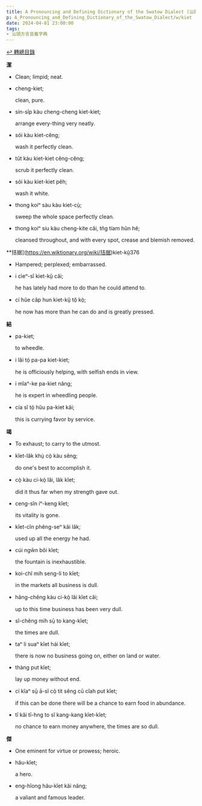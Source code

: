 ```yaml
---
title: A Pronouncing and Defining Dictionary of the Swatow Dialect (汕頭方言音義字典) / kiet
p: A_Pronouncing_and_Defining_Dictionary_of_the_Swatow_Dialect/w/kiet
date: 2024-04-01 23:00:00
tags: 
- 汕頭方言音義字典
---
```


[↩️ 轉總目錄](/A_Pronouncing_and_Defining_Dictionary_of_the_Swatow_Dialect)


**潔**
- Clean; limpid; neat.

- cheng-kiet;

  clean, pure.

- sin-sîp kàu cheng-cheng kiet-kiet;

  arrange every-thing very neatly.

- sói kàu kiet-cĕng;

  wash it perfectly clean.

- tût kàu kiet-kiet cĕng-cĕng;

  scrub it perfectly clean.

- sói kàu kiet-kiet pêh;

  wash it white.

- thong koiⁿ sàu kàu kiet-cṳ̀;

  sweep the whole space perfectly clean.

- thong koiⁿ siu kàu cheng-kite căi, tn̆g tíam hûn hê;

  cleansed throughout, and with every spot, crease and blemish removed.

**拮据](https://en.wiktionary.org/wiki/拮据)kiet-kṳ̆376
- Hampered; perplexed; embarrassed.

- i cìeⁿ-sî kiet-kṳ̆ căi;

  he has lately had more to do than he could attend to.

- cí hûe câp hun kiet-kṳ̆ tŏ̤ kò̤;

  he now has more than he can do and is greatly pressed.

**結**

- pa-kiet;

  to wheedle.

- i lâi tó̤ pa-pa kiet-kiet;

  he is officiously helping, with selfish ends in view.

- i mîaⁿ-ke pa-kiet nâng;

  he is expert in wheedling people.

- cía sĭ tó̤ hŭu pa-kiet kâi;

  this is currying favor by service.

**竭**
- To exhaust; to carry to the utmost.

- kîet-lâk khṳ̀ cò̤ kàu sêng;

  do one's best to accomplish it.

- cò̤ kàu cí-kò̤ lâi, lâk kîet;

  did it thus far when my strength gave out.

- ceng-sîn íⁿ-keng kîet;

  its vitality is gone.

- kîet-cĭn phêng-seⁿ kâi lâk;

  used up all the energy he had.

- cúi ngŵn bŏi kîet;

  the fountain is inexhaustible.

- koi-chĭ mih seng-lí to kîet;

  in the markets all business is dull.

- hâng-chêng kàu cí-kò̤ lâi kîet căi;

  up to this time business has been very dull.

- sî-chêng mih sṳ̄ to kang-kîet;

  the times are dull.

- taⁿ li suaⁿ kîet hái kîet;

  there is now no business going on, either on land or water.

- thàng put kîet;

  lay up money without end.

- cí kĭaⁿ sṳ̄ ā-sĭ cò̤ tit sêng cū cîah put kîet;

  if this can be done there will be a chance to earn food in abundance.

- tī kâi tī-hng to sĭ kang-kang kîet-kîet;

  no chance to earn money anywhere, the times are so dull.

**傑**
- One eminent for virtue or prowess; heroic.

- hâu-kîet;

  a hero.

- eng-hîong hâu-kîet kâi nâng;

  a valiant and famous leader.